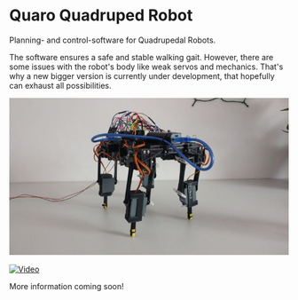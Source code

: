 # Quaro Quadruped Robot
Planning- and control-software for Quadrupedal Robots.

The software ensures a safe and stable walking gait. However, there are some issues with the robot's body like weak servos and mechanics. That's why a new bigger version is currently under development, that hopefully can exhaust all possibilities.

![sideview](https://raw.githubusercontent.com/ThomasSchnapka/quaro/master/doc/sideview.jpeg)

[![Video](https://i.vimeocdn.com/filter/overlay?src0=https%3A%2F%2Fi.vimeocdn.com%2Fvideo%2F708905399_1280x704.webp&src1=https%3A%2F%2Ff.vimeocdn.com%2Fimages_v6%2Fshare%2Fplay_icon_overlay.png)](https://vimeo.com/276389560 "Walking Demo")

More information coming soon!
